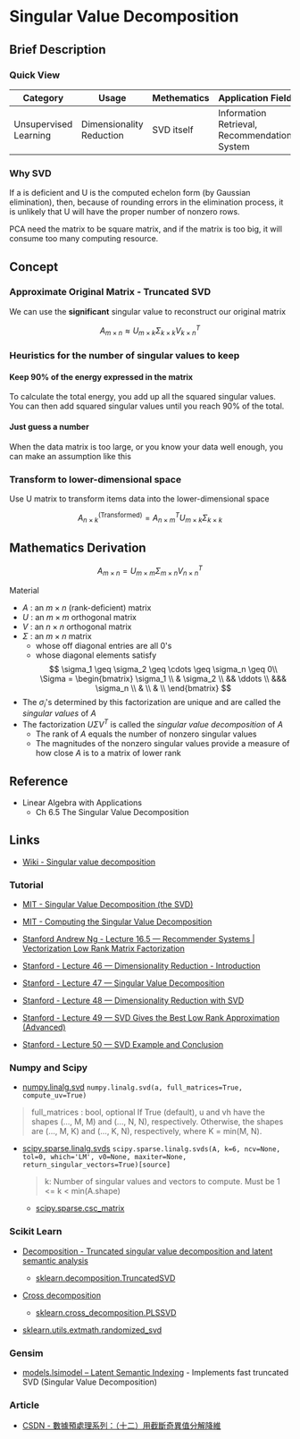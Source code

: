 # Singular Value Decomposition

## Brief Description

### Quick View

Category|Usage|Methematics|Application Field
--------|-----|-----------|-----------------
Unsupervised Learning|Dimensionality Reduction|SVD itself|Information Retrieval, Recommendation System

### Why SVD

If a is deficient and U is the computed echelon form (by Gaussian elimination), then, because of rounding errors in the elimination process, it is unlikely that U will have the proper number of nonzero rows.

PCA need the matrix to be square matrix, and if the matrix is too big, it will consume too many computing resource.

## Concept

### Approximate Original Matrix - Truncated SVD

We can use the **significant** singular value to reconstruct our original matrix

$$
A_{m\times n} \approx U_{m\times k} \Sigma_{k \times k} V^T_{k \times n}
$$

### Heuristics for the number of singular values to keep

#### Keep 90% of the energy expressed in the matrix

To calculate the total energy, you add up all the squared singular values. You can then add squared singular values until you reach 90% of the total.

#### Just guess a number

When the data matrix is too large, or you know your data well enough, you can make an assumption like this

### Transform to lower-dimensional space

Use U matrix to transform items data into the lower-dimensional space

$$
A^\mathrm{(Transformed)}_{n\times k} = A_{n\times m}^T U_{m\times k} \Sigma_{k\times k}
$$

## Mathematics Derivation

$$
A_{m\times n} = U_{m\times m} \Sigma_{m\times n} V^T_{n\times n}
$$

Material

* $A$ : an $m\times n$ (rank-deficient) matrix
* $U$ : an $m\times m$ orthogonal matrix
* $V$ : an $n\times n$ orthogonal matrix
* $\Sigma$ : an $m\times n$ matrix
    * whose off diagonal entries are all 0's
    * whose diagonal elements satisfy
        $$
        \sigma_1 \geq \sigma_2 \geq \cdots \geq \sigma_n \geq 0\\
        \Sigma = \begin{bmatrix}
        \sigma_1 \\
        & \sigma_2 \\
        && \ddots \\
        &&& \sigma_n \\
        & \\
        & \\
        \end{bmatrix}
        $$
* The $\sigma_i$'s determined by this factorization are unique and are called the *singular values* of $A$
* The factorization $U\Sigma V^T$ is called the *singular value decomposition* of $A$
    * The rank of $A$ equals the number of nonzero singular values
    * The magnitudes of the nonzero singular values provide a measure of how close $A$ is to a matrix of lower rank

## Reference

* Linear Algebra with Applications
    * Ch 6.5 The Singular Value Decomposition

## Links

* [Wiki - Singular value decomposition](https://en.wikipedia.org/wiki/Singular_value_decomposition)

### Tutorial

* [MIT - Singular Value Decomposition (the SVD)](https://www.youtube.com/watch?v=mBcLRGuAFUk)
* [MIT - Computing the Singular Value Decomposition](https://www.youtube.com/watch?v=cOUTpqlX-Xs)

* [Stanford Andrew Ng - Lecture 16.5 — Recommender Systems | Vectorization Low Rank Matrix Factorization](https://www.youtube.com/watch?v=5R1xOJOFRzs)

* [Stanford - Lecture 46 — Dimensionality Reduction - Introduction](https://youtu.be/yLdOS6xyM_Q)
* [Stanford - Lecture 47 — Singular Value Decomposition](https://youtu.be/P5mlg91as1c)
* [Stanford - Lecture 48 — Dimensionality Reduction with SVD](https://www.youtube.com/watch?v=UyAfmAZU_WI)
* [Stanford - Lecture 49 — SVD Gives the Best Low Rank Approximation (Advanced)](https://youtu.be/c7e-D2tmRE0)
* [Stanford - Lecture 50 — SVD Example and Conclusion](https://youtu.be/K38wVcdNuFc)

### Numpy and Scipy

* [numpy.linalg.svd](https://docs.scipy.org/doc/numpy/reference/generated/numpy.linalg.svd.html)
`numpy.linalg.svd(a, full_matrices=True, compute_uv=True)`
> full_matrices : bool, optional
If True (default), u and vh have the shapes (..., M, M) and (..., N, N), respectively. Otherwise, the shapes are (..., M, K) and (..., K, N), respectively, where K = min(M, N).
* [scipy.sparse.linalg.svds](https://docs.scipy.org/doc/scipy/reference/generated/scipy.sparse.linalg.svds.html)
    `scipy.sparse.linalg.svds(A, k=6, ncv=None, tol=0, which='LM', v0=None, maxiter=None, return_singular_vectors=True)[source]`
    > k: Number of singular values and vectors to compute. Must be 1 <= k < min(A.shape)
    * [scipy.sparse.csc_matrix](https://docs.scipy.org/doc/scipy/reference/generated/scipy.sparse.csc_matrix.html)

### Scikit Learn

* [Decomposition - Truncated singular value decomposition and latent semantic analysis](http://scikit-learn.org/stable/modules/decomposition.html#lsa)
    * [sklearn.decomposition.TruncatedSVD](http://scikit-learn.org/stable/modules/generated/sklearn.decomposition.TruncatedSVD.html#sklearn.decomposition.TruncatedSVD)
* [Cross decomposition](http://scikit-learn.org/stable/modules/cross_decomposition.html#cross-decomposition)
    * [sklearn.cross_decomposition.PLSSVD](http://scikit-learn.org/stable/modules/generated/sklearn.cross_decomposition.PLSSVD.html#sklearn.cross_decomposition.PLSSVD)

* [sklearn.utils.extmath.randomized_svd](http://scikit-learn.org/stable/modules/generated/sklearn.utils.extmath.randomized_svd.html#sklearn.utils.extmath.randomized_svd)

### Gensim

* [models.lsimodel – Latent Semantic Indexing](https://radimrehurek.com/gensim/models/lsimodel.html) - Implements fast truncated SVD (Singular Value Decomposition)

### Article

* [CSDN - 數據預處理系列：（十二）用截斷奇異值分解降維](https://blog.csdn.net/u013719780/article/details/51767427)
